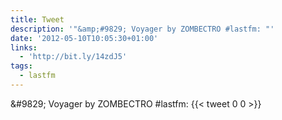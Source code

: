 ```yaml
---
title: Tweet
description: '"&amp;#9829; Voyager by ZOMBECTRO #lastfm: "'
date: '2012-05-10T10:05:30+01:00'
links:
  - 'http://bit.ly/14zdJ5'
tags:
  - lastfm
---
```

&amp;#9829; Voyager by ZOMBECTRO #lastfm: 
      {{< tweet 0 0 >}}
    
